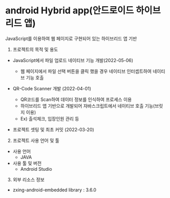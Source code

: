 # android Hybrid app(안드로이드 하이브리드 앱)

JavaScript를 이용하여 웹 페이지로 구현되어 있는 하이브리드 앱 기반 

1. 프로젝트의 목적 및 용도
  - JavaScript에서 파일 업로드 네이티브 기능 개발(2022-05-06)
    - 웹 페이지에서 파일 선택 버튼을 클릭 했을 경우 네이티브 인터셉트하여 네이티브 기능 호출  
 
  - QR-Code Scanner 개발 (2022-04-01)
    - QR코드를 Scan하여 데이터 정보를 인식하여 프로세스 이용
    - 하이브리드 앱 기반으로 개발되어 자바스크립트에서 네이티브 호출 기능(브릿지 이용)
    - Ex) 출석체크, 입장인원 관리 등

  - 프로젝트 셋팅 및 최초 커밋 (2022-03-20)
  
2. 프로젝트 사용 언어 및 툴
  - 사용 언어
    - JAVA
  - 사용 툴 및 버전
    - Android Studio


3. 외부 리소스 정보
  - zxing-android-embedded library : 3.6.0

